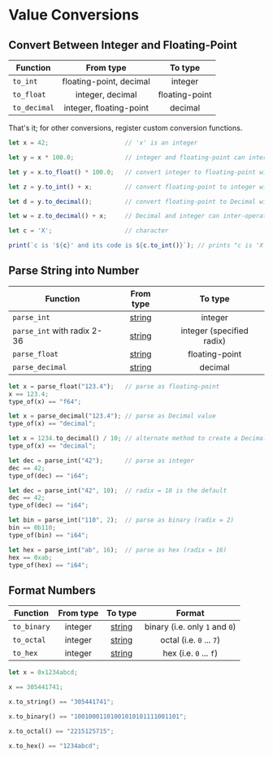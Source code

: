 Value Conversions
=================


Convert Between Integer and Floating-Point
------------------------------------------

| Function     |        From type        |    To type     |
| ------------ | :---------------------: | :------------: |
| `to_int`     | floating-point, decimal |    integer     |
| `to_float`   |    integer, decimal     | floating-point |
| `to_decimal` | integer, floating-point |    decimal     |

That's it; for other conversions, register custom conversion functions.

```js
let x = 42;                     // 'x' is an integer

let y = x * 100.0;              // integer and floating-point can inter-operate

let y = x.to_float() * 100.0;   // convert integer to floating-point with 'to_float'

let z = y.to_int() + x;         // convert floating-point to integer with 'to_int'

let d = y.to_decimal();         // convert floating-point to Decimal with 'to_decimal'

let w = z.to_decimal() + x;     // Decimal and integer can inter-operate

let c = 'X';                    // character

print(`c is '${c}' and its code is ${c.to_int()}`); // prints "c is 'X' and its code is 88"
```


Parse String into Number
------------------------

| Function                    |         From type          |          To type          |
| --------------------------- | :------------------------: | :-----------------------: |
| `parse_int`                 | [string](types/strings-chars.md) |          integer          |
| `parse_int` with radix 2-36 | [string](types/strings-chars.md) | integer (specified radix) |
| `parse_float`               | [string](types/strings-chars.md) |      floating-point       |
| `parse_decimal`             | [string](types/strings-chars.md) |          decimal          |

```rust
let x = parse_float("123.4");   // parse as floating-point
x == 123.4;
type_of(x) == "f64";

let x = parse_decimal("123.4"); // parse as Decimal value
type_of(x) == "decimal";

let x = 1234.to_decimal() / 10; // alternate method to create a Decimal value
type_of(x) == "decimal";

let dec = parse_int("42");      // parse as integer
dec == 42;
type_of(dec) == "i64";

let dec = parse_int("42", 10);  // radix = 10 is the default
dec == 42;
type_of(dec) == "i64";

let bin = parse_int("110", 2);  // parse as binary (radix = 2)
bin == 0b110;
type_of(bin) == "i64";

let hex = parse_int("ab", 16);  // parse as hex (radix = 16)
hex == 0xab;
type_of(hex) == "i64";
```


Format Numbers
--------------

| Function    | From type |          To type           |             Format             |
| ----------- | :-------: | :------------------------: | :----------------------------: |
| `to_binary` |  integer  | [string](types/strings-chars.md) | binary (i.e. only `1` and `0`) |
| `to_octal`  |  integer  | [string](types/strings-chars.md) |    octal (i.e. `0` ... `7`)    |
| `to_hex`    |  integer  | [string](types/strings-chars.md) |     hex (i.e. `0` ... `f`)     |

```rust
let x = 0x1234abcd;

x == 305441741;

x.to_string() == "305441741";

x.to_binary() == "10010001101001010101111001101";

x.to_octal() == "2215125715";

x.to_hex() == "1234abcd";
```
